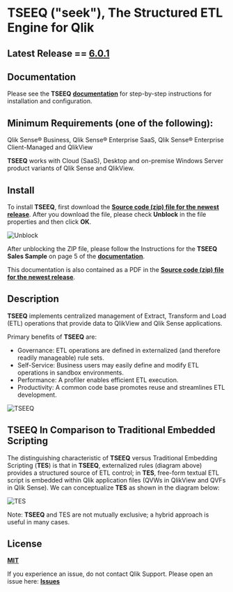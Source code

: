 
# **__TSEEQ__** ("seek"), The Structured ETL Engine for Qlik

## Latest Release == [6.0.1](https://github.com/qlikperf/TSEEQ/releases/latest)

## Documentation
Please see the **__TSEEQ__** **[documentation](https://github.com/qlikperf/TSEEQ/blob/master/TSEEQ%20Documentation.pdf)** for step-by-step instructions for installation and configuration.

## Minimum Requirements (one of the following):
Qlik Sense® Business, Qlik Sense® Enterprise SaaS, Qlik Sense® Enterprise Client-Managed and QlikView 

**__TSEEQ__** works with Cloud (SaaS), Desktop and on-premise Windows Server product variants of Qlik Sense and QlikView.


## Install
To install **__TSEEQ__**, first download the **[Source code (zip) file for the newest release](https://github.com/qlikperf/TSEEQ/releases)**. After you download the file, please check **Unblock** in the file properties and then click **OK**.

![Unblock](https://github.com/qlikperf/TSEEQ/blob/master/img/unblock_zip_file.png) 

After unblocking the ZIP file, please follow the Instructions for the **__TSEEQ Sales Sample__** on page 5 of the  **[documentation](https://github.com/qlikperf/TSEEQ/blob/master/TSEEQ%20Documentation.pdf)**. 

This documentation is also contained as a PDF in the **[Source code (zip) file for the newest release](https://github.com/qlikperf/TSEEQ/releases)**.


## Description
**__TSEEQ__** implements centralized management of Extract, Transform and Load (ETL) operations that provide data to QlikView and Qlik Sense applications. 
 
Primary benefits of **__TSEEQ__** are: 

* Governance:     ETL operations are defined in externalized (and therefore readily manageable) rule sets.
* Self-Service:   Business users may easily define and modify ETL operations in sandbox environments.
* Performance:    A profiler enables efficient ETL execution.
* Productivity:   A common code base promotes reuse and streamlines ETL development.


![TSEEQ](https://github.com/qlikperf/TSEEQ/blob/master/img/TSEEQ%203-stage%20newer.png) 

## **__TSEEQ__** In Comparison to Traditional Embedded Scripting
The distinguishing characteristic of **__TSEEQ__** versus Traditional Embedding Scripting (**TES**) is that in **__TSEEQ__**, externalized rules (diagram above) provides a structured source of ETL control; in **TES**, free-form textual ETL script is embedded within Qlik application files (QVWs in QlikView and QVFs in Qlik Sense). We can conceptualize **TES** as shown in the diagram below:

![TES](https://github.com/qlikperf/TSEEQ/blob/master/img/SEEQ_vs_TES.png) 

Note: **__TSEEQ__** and TES are not mutually exclusive; a hybrid approach is useful in many cases. 

## License
**[MIT](https://github.com/qlikperf/TSEEQ/blob/master/LICENSE)**

If you experience an issue, do not contact Qlik Support.  Please open an issue here: **[Issues](https://github.com/qlikperf/TSEEQ/issues)**
